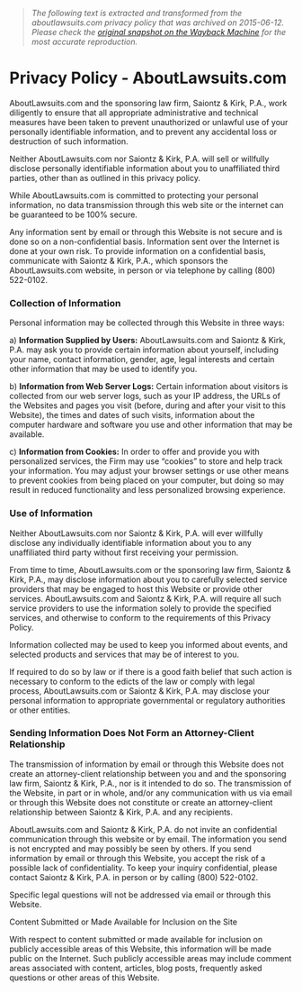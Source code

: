 > *The following text is extracted and transformed from the aboutlawsuits.com privacy policy that was archived on 2015-06-12. Please check the [original snapshot on the Wayback Machine](https://web.archive.org/web/20150612010659id_/http%3A//www.aboutlawsuits.com/about/privacy-policy) for the most accurate reproduction.*

# Privacy Policy - AboutLawsuits.com

AboutLawsuits.com and the sponsoring law firm, Saiontz & Kirk, P.A., work diligently to ensure that all appropriate administrative and technical measures have been taken to prevent unauthorized or unlawful use of your personally identifiable information, and to prevent any accidental loss or destruction of such information.

Neither AboutLawsuits.com nor Saiontz & Kirk, P.A. will sell or willfully disclose personally identifiable information about you to unaffiliated third parties, other than as outlined in this privacy policy.

While AboutLawsuits.com is committed to protecting your personal information, no data transmission through this web site or the internet can be guaranteed to be 100% secure. 

Any information sent by email or through this Website is not secure and is done so on a non-confidential basis. Information sent over the Internet is done at your own risk. To provide information on a confidential basis, communicate with Saiontz & Kirk, P.A., which sponsors the AboutLawsuits.com website, in person or via telephone by calling (800) 522-0102.

### Collection of Information

Personal information may be collected through this Website in three ways:

a) **Information Supplied by Users:** AboutLawsuits.com and Saiontz & Kirk, P.A. may ask you to provide certain information about yourself, including your name, contact information, gender, age, legal interests and certain other information that may be used to identify you.

b) **Information from Web Server Logs:** Certain information about visitors is collected from our web server logs, such as your IP address, the URLs of the Websites and pages you visit (before, during and after your visit to this Website), the times and dates of such visits, information about the computer hardware and software you use and other information that may be available.

c) **Information from Cookies:** In order to offer and provide you with personalized services, the Firm may use “cookies” to store and help track your information. You may adjust your browser settings or use other means to prevent cookies from being placed on your computer, but doing so may result in reduced functionality and less personalized browsing experience.

### Use of Information

Neither AboutLawsuits.com nor Saiontz & Kirk, P.A. will ever willfully disclose any individually identifiable information about you to any unaffiliated third party without first receiving your permission.

From time to time, AboutLawsuits.com or the sponsoring law firm, Saiontz & Kirk, P.A., may disclose information about you to carefully selected service providers that may be engaged to host this Website or provide other services. AboutLawsuits.com and Saiontz & Kirk, P.A. will require all such service providers to use the information solely to provide the specified services, and otherwise to conform to the requirements of this Privacy Policy.

Information collected may be used to keep you informed about events, and selected products and services that may be of interest to you.

If required to do so by law or if there is a good faith belief that such action is necessary to conform to the edicts of the law or comply with legal process, AboutLawsuits.com or Saiontz & Kirk, P.A. may disclose your personal information to appropriate governmental or regulatory authorities or other entities.

### Sending Information Does Not Form an Attorney-Client Relationship

The transmission of information by email or through this Website does not create an attorney-client relationship between you and and the sponsoring law firm, Saiontz & Kirk, P.A., nor is it intended to do so. The transmission of the Website, in part or in whole, and/or any communication with us via email or through this Website does not constitute or create an attorney-client relationship between Saiontz & Kirk, P.A. and any recipients.

AboutLawsuits.com and Saiontz & Kirk, P.A. do not invite an confidential communication through this website or by email. The information you send is not encrypted and may possibly be seen by others. If you send information by email or through this Website, you accept the risk of a possible lack of confidentiality. To keep your inquiry confidential, please contact Saiontz & Kirk, P.A. in person or by calling (800) 522-0102.

Specific legal questions will not be addressed via email or through this Website.

Content Submitted or Made Available for Inclusion on the Site

With respect to content submitted or made available for inclusion on publicly accessible areas of this Website, this information will be made public on the Internet. Such publicly accessible areas may include comment areas associated with content, articles, blog posts, frequently asked questions or other areas of this Website.
